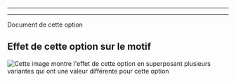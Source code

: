 ***

***

<Fixme>

Document de cette option

</Fixme>

## Effet de cette option sur le motif

![Cette image montre l'effet de cette option en superposant plusieurs variantes qui ont une valeur différente pour cette option](simone\_contour\_sample.svg "Effet de cette option sur le motif")

